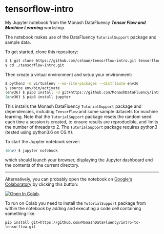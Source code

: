# tensorflow-intro

My Jupyter notebook from the Monash DataFluency **_Tensor Flow and Machine Learning_** workshop.

The notebook makes use of the DataFluency `TutorialSupport` package and sample data.

To get started, clone this repository:

```bash
$ $ git clone https://github.com/cshaun/tensorflow-intro.git tensorflow-intro.git
$ cd ./tensorflow-intro.git
```

Then create a virtual environment and setup your environment:

```bash
$ python3 -m virtualenv --no-site-packages --distribute env36
$ source env/bin/activate
(env36) $ pip3 install -U git+https://github.com/MonashDataFluency/intro-to-tensorflow.git
(env36) $ pip3 install jupyter
```

This installs the Monash DataFluency `TutorialSupport` package and dependencies, including `TensorFlow` and some sample datasets for machine learning. Note that the `TutorialSupport` package resets the random seed each time a session is created, to ensure results are reproducible, and limits the number of threads to 2. The `TutorialSupport` package requires python3 (tested using python3.6 on OS X).

To start the Jupyter notebook server:

```bash
(env) $ jupyter notebook
```
which should launch your browser, displaying the Jupyter dashboard and the contents of the current directory.

---

Alternatively, you can probably open the notebook on [Google's Colaboratory](https://colab.research.google.com/ "Google Colab") by clicking this button:

[![Open In Colab](https://colab.research.google.com/assets/colab-badge.svg)](https://colab.research.google.com/github/cnuahs/tensorflow-intro/blob/master/ML_Coursework_Student.ipynb).

To run on Colab you need to install the `TutorialSupport` package from within the notebook by adding and executing a code cell containing something like:

```
pip install git+https://github.com/MonashDataFluency/intro-to-tensorflow.git
```
